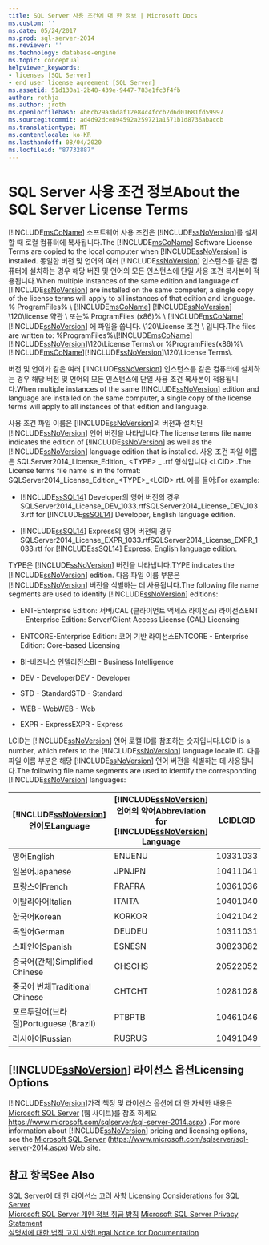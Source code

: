 ```yaml
---
title: SQL Server 사용 조건에 대 한 정보 | Microsoft Docs
ms.custom: ''
ms.date: 05/24/2017
ms.prod: sql-server-2014
ms.reviewer: ''
ms.technology: database-engine
ms.topic: conceptual
helpviewer_keywords:
- licenses [SQL Server]
- end user license agreement [SQL Server]
ms.assetid: 51d130a1-2b48-439e-9447-783e1fc3f4fb
author: rothja
ms.author: jroth
ms.openlocfilehash: 4b6cb29a3bdaf12e84c4fccb2d6d01681fd59997
ms.sourcegitcommit: ad4d92dce894592a259721a1571b1d8736abacdb
ms.translationtype: MT
ms.contentlocale: ko-KR
ms.lasthandoff: 08/04/2020
ms.locfileid: "87732887"
---
```

# <a name="about-the-sql-server-license-terms"></a><span data-ttu-id="41ad9-102">SQL Server 사용 조건 정보</span><span class="sxs-lookup"><span data-stu-id="41ad9-102">About the SQL Server License Terms</span></span>
  <span data-ttu-id="41ad9-103">[!INCLUDE[msCoName](../includes/msconame-md.md)] 소프트웨어 사용 조건은 [!INCLUDE[ssNoVersion](../includes/ssnoversion-md.md)]를 설치할 때 로컬 컴퓨터에 복사됩니다.</span><span class="sxs-lookup"><span data-stu-id="41ad9-103">The [!INCLUDE[msCoName](../includes/msconame-md.md)] Software License Terms are copied to the local computer when [!INCLUDE[ssNoVersion](../includes/ssnoversion-md.md)] is installed.</span></span> <span data-ttu-id="41ad9-104">동일한 버전 및 언어의 여러 [!INCLUDE[ssNoVersion](../includes/ssnoversion-md.md)] 인스턴스를 같은 컴퓨터에 설치하는 경우 해당 버전 및 언어의 모든 인스턴스에 단일 사용 조건 복사본이 적용됩니다.</span><span class="sxs-lookup"><span data-stu-id="41ad9-104">When multiple instances of the same edition and language of [!INCLUDE[ssNoVersion](../includes/ssnoversion-md.md)] are installed on the same computer, a single copy of the license terms will apply to all instances of that edition and language.</span></span> <span data-ttu-id="41ad9-105">% ProgramFiles% \\ [!INCLUDE[msCoName](../includes/msconame-md.md)] [!INCLUDE[ssNoVersion](../includes/ssnoversion-md.md)] \120\license 약관 \ 또는% ProgramFiles (x86)% \ [!INCLUDE[msCoName](../includes/msconame-md.md)] [!INCLUDE[ssNoVersion](../includes/ssnoversion-md.md)] 에 파일을 씁니다. \120\License 조건 \\ 입니다.</span><span class="sxs-lookup"><span data-stu-id="41ad9-105">The files are written to: %ProgramFiles%\\[!INCLUDE[msCoName](../includes/msconame-md.md)][!INCLUDE[ssNoVersion](../includes/ssnoversion-md.md)]\120\License Terms\ or %ProgramFiles(x86)%\ [!INCLUDE[msCoName](../includes/msconame-md.md)][!INCLUDE[ssNoVersion](../includes/ssnoversion-md.md)]\120\License Terms\\.</span></span>  
  
 <span data-ttu-id="41ad9-106">버전 및 언어가 같은 여러 [!INCLUDE[ssNoVersion](../includes/ssnoversion-md.md)] 인스턴스를 같은 컴퓨터에 설치하는 경우 해당 버전 및 언어의 모든 인스턴스에 단일 사용 조건 복사본이 적용됩니다.</span><span class="sxs-lookup"><span data-stu-id="41ad9-106">When multiple instances of the same [!INCLUDE[ssNoVersion](../includes/ssnoversion-md.md)] edition and language are installed on the same computer, a single copy of the license terms will apply to all instances of that edition and language.</span></span>  
  
 <span data-ttu-id="41ad9-107">사용 조건 파일 이름은 [!INCLUDE[ssNoVersion](../includes/ssnoversion-md.md)]의 버전과 설치된 [!INCLUDE[ssNoVersion](../includes/ssnoversion-md.md)] 언어 버전을 나타냅니다.</span><span class="sxs-lookup"><span data-stu-id="41ad9-107">The license terms file name indicates the edition of [!INCLUDE[ssNoVersion](../includes/ssnoversion-md.md)] as well as the [!INCLUDE[ssNoVersion](../includes/ssnoversion-md.md)] language edition that is installed.</span></span> <span data-ttu-id="41ad9-108">사용 조건 파일 이름은 SQLServer2014_License_Edition_ \<TYPE> _ .rtf 형식입니다 \<LCID> .</span><span class="sxs-lookup"><span data-stu-id="41ad9-108">The License terms file name is in the format: SQLServer2014_License_Edition_\<TYPE>_\<LCID>.rtf.</span></span> <span data-ttu-id="41ad9-109">예를 들어:</span><span class="sxs-lookup"><span data-stu-id="41ad9-109">For example:</span></span>  
  
-   <span data-ttu-id="41ad9-110">[!INCLUDE[ssSQL14](../includes/sssql14-md.md)] Developer의 영어 버전의 경우 SQLServer2014_License_DEV_1033.rtf</span><span class="sxs-lookup"><span data-stu-id="41ad9-110">SQLServer2014_License_DEV_1033.rtf for [!INCLUDE[ssSQL14](../includes/sssql14-md.md)] Developer, English language edition.</span></span>  
  
-   <span data-ttu-id="41ad9-111">[!INCLUDE[ssSQL14](../includes/sssql14-md.md)] Express의 영어 버전의 경우 SQLServer2014_License_EXPR_1033.rtf</span><span class="sxs-lookup"><span data-stu-id="41ad9-111">SQLServer2014_License_EXPR_1033.rtf for [!INCLUDE[ssSQL14](../includes/sssql14-md.md)] Express, English language edition.</span></span>  
  
 <span data-ttu-id="41ad9-112">TYPE은 [!INCLUDE[ssNoVersion](../includes/ssnoversion-md.md)] 버전을 나타냅니다.</span><span class="sxs-lookup"><span data-stu-id="41ad9-112">TYPE indicates the [!INCLUDE[ssNoVersion](../includes/ssnoversion-md.md)] edition.</span></span> <span data-ttu-id="41ad9-113">다음 파일 이름 부분은 [!INCLUDE[ssNoVersion](../includes/ssnoversion-md.md)] 버전을 식별하는 데 사용됩니다.</span><span class="sxs-lookup"><span data-stu-id="41ad9-113">The following file name segments are used to identify [!INCLUDE[ssNoVersion](../includes/ssnoversion-md.md)] editions:</span></span>  
  
-   <span data-ttu-id="41ad9-114">ENT-Enterprise Edition: 서버/CAL (클라이언트 액세스 라이선스) 라이선스</span><span class="sxs-lookup"><span data-stu-id="41ad9-114">ENT - Enterprise Edition: Server/Client Access License (CAL) Licensing</span></span>  
  
-   <span data-ttu-id="41ad9-115">ENTCORE-Enterprise Edition: 코어 기반 라이선스</span><span class="sxs-lookup"><span data-stu-id="41ad9-115">ENTCORE - Enterprise Edition: Core-based Licensing</span></span>  
  
-   <span data-ttu-id="41ad9-116">BI-비즈니스 인텔리전스</span><span class="sxs-lookup"><span data-stu-id="41ad9-116">BI - Business Intelligence</span></span>  
  
-   <span data-ttu-id="41ad9-117">DEV - Developer</span><span class="sxs-lookup"><span data-stu-id="41ad9-117">DEV - Developer</span></span>  
  
-   <span data-ttu-id="41ad9-118">STD - Standard</span><span class="sxs-lookup"><span data-stu-id="41ad9-118">STD - Standard</span></span>  
  
-   <span data-ttu-id="41ad9-119">WEB - Web</span><span class="sxs-lookup"><span data-stu-id="41ad9-119">WEB - Web</span></span>  
  
-   <span data-ttu-id="41ad9-120">EXPR - Express</span><span class="sxs-lookup"><span data-stu-id="41ad9-120">EXPR - Express</span></span>  
  
 <span data-ttu-id="41ad9-121">LCID는 [!INCLUDE[ssNoVersion](../includes/ssnoversion-md.md)] 언어 로캘 ID를 참조하는 숫자입니다.</span><span class="sxs-lookup"><span data-stu-id="41ad9-121">LCID is a number, which refers to the [!INCLUDE[ssNoVersion](../includes/ssnoversion-md.md)] language locale ID.</span></span>  <span data-ttu-id="41ad9-122">다음 파일 이름 부분은 해당 [!INCLUDE[ssNoVersion](../includes/ssnoversion-md.md)] 언어 버전을 식별하는 데 사용됩니다.</span><span class="sxs-lookup"><span data-stu-id="41ad9-122">The following file name segments are used to identify the corresponding [!INCLUDE[ssNoVersion](../includes/ssnoversion-md.md)] languages:</span></span>  
  
|[!INCLUDE[ssNoVersion](../includes/ssnoversion-md.md)]<span data-ttu-id="41ad9-123">언어도</span><span class="sxs-lookup"><span data-stu-id="41ad9-123">Language</span></span>|<span data-ttu-id="41ad9-124">[!INCLUDE[ssNoVersion](../includes/ssnoversion-md.md)] 언어의 약어</span><span class="sxs-lookup"><span data-stu-id="41ad9-124">Abbreviation for [!INCLUDE[ssNoVersion](../includes/ssnoversion-md.md)] Language</span></span>|<span data-ttu-id="41ad9-125">LCID</span><span class="sxs-lookup"><span data-stu-id="41ad9-125">LCID</span></span>|  
|----------------------------------------|---------------------------------------------------------|----------|  
|<span data-ttu-id="41ad9-126">영어</span><span class="sxs-lookup"><span data-stu-id="41ad9-126">English</span></span>|<span data-ttu-id="41ad9-127">ENU</span><span class="sxs-lookup"><span data-stu-id="41ad9-127">ENU</span></span>|<span data-ttu-id="41ad9-128">1033</span><span class="sxs-lookup"><span data-stu-id="41ad9-128">1033</span></span>|  
|<span data-ttu-id="41ad9-129">일본어</span><span class="sxs-lookup"><span data-stu-id="41ad9-129">Japanese</span></span>|<span data-ttu-id="41ad9-130">JPN</span><span class="sxs-lookup"><span data-stu-id="41ad9-130">JPN</span></span>|<span data-ttu-id="41ad9-131">1041</span><span class="sxs-lookup"><span data-stu-id="41ad9-131">1041</span></span>|  
|<span data-ttu-id="41ad9-132">프랑스어</span><span class="sxs-lookup"><span data-stu-id="41ad9-132">French</span></span>|<span data-ttu-id="41ad9-133">FRA</span><span class="sxs-lookup"><span data-stu-id="41ad9-133">FRA</span></span>|<span data-ttu-id="41ad9-134">1036</span><span class="sxs-lookup"><span data-stu-id="41ad9-134">1036</span></span>|  
|<span data-ttu-id="41ad9-135">이탈리아어</span><span class="sxs-lookup"><span data-stu-id="41ad9-135">Italian</span></span>|<span data-ttu-id="41ad9-136">ITA</span><span class="sxs-lookup"><span data-stu-id="41ad9-136">ITA</span></span>|<span data-ttu-id="41ad9-137">1040</span><span class="sxs-lookup"><span data-stu-id="41ad9-137">1040</span></span>|  
|<span data-ttu-id="41ad9-138">한국어</span><span class="sxs-lookup"><span data-stu-id="41ad9-138">Korean</span></span>|<span data-ttu-id="41ad9-139">KOR</span><span class="sxs-lookup"><span data-stu-id="41ad9-139">KOR</span></span>|<span data-ttu-id="41ad9-140">1042</span><span class="sxs-lookup"><span data-stu-id="41ad9-140">1042</span></span>|  
|<span data-ttu-id="41ad9-141">독일어</span><span class="sxs-lookup"><span data-stu-id="41ad9-141">German</span></span>|<span data-ttu-id="41ad9-142">DEU</span><span class="sxs-lookup"><span data-stu-id="41ad9-142">DEU</span></span>|<span data-ttu-id="41ad9-143">1031</span><span class="sxs-lookup"><span data-stu-id="41ad9-143">1031</span></span>|  
|<span data-ttu-id="41ad9-144">스페인어</span><span class="sxs-lookup"><span data-stu-id="41ad9-144">Spanish</span></span>|<span data-ttu-id="41ad9-145">ESN</span><span class="sxs-lookup"><span data-stu-id="41ad9-145">ESN</span></span>|<span data-ttu-id="41ad9-146">3082</span><span class="sxs-lookup"><span data-stu-id="41ad9-146">3082</span></span>|  
|<span data-ttu-id="41ad9-147">중국어(간체)</span><span class="sxs-lookup"><span data-stu-id="41ad9-147">Simplified Chinese</span></span>|<span data-ttu-id="41ad9-148">CHS</span><span class="sxs-lookup"><span data-stu-id="41ad9-148">CHS</span></span>|<span data-ttu-id="41ad9-149">2052</span><span class="sxs-lookup"><span data-stu-id="41ad9-149">2052</span></span>|  
|<span data-ttu-id="41ad9-150">중국어 번체</span><span class="sxs-lookup"><span data-stu-id="41ad9-150">Traditional Chinese</span></span>|<span data-ttu-id="41ad9-151">CHT</span><span class="sxs-lookup"><span data-stu-id="41ad9-151">CHT</span></span>|<span data-ttu-id="41ad9-152">1028</span><span class="sxs-lookup"><span data-stu-id="41ad9-152">1028</span></span>|  
|<span data-ttu-id="41ad9-153">포르투갈어(브라질)</span><span class="sxs-lookup"><span data-stu-id="41ad9-153">Portuguese (Brazil)</span></span>|<span data-ttu-id="41ad9-154">PTB</span><span class="sxs-lookup"><span data-stu-id="41ad9-154">PTB</span></span>|<span data-ttu-id="41ad9-155">1046</span><span class="sxs-lookup"><span data-stu-id="41ad9-155">1046</span></span>|  
|<span data-ttu-id="41ad9-156">러시아어</span><span class="sxs-lookup"><span data-stu-id="41ad9-156">Russian</span></span>|<span data-ttu-id="41ad9-157">RUS</span><span class="sxs-lookup"><span data-stu-id="41ad9-157">RUS</span></span>|<span data-ttu-id="41ad9-158">1049</span><span class="sxs-lookup"><span data-stu-id="41ad9-158">1049</span></span>|  
  
## <a name="ssnoversion-licensing-options"></a>[!INCLUDE[ssNoVersion](../includes/ssnoversion-md.md)] <span data-ttu-id="41ad9-159">라이선스 옵션</span><span class="sxs-lookup"><span data-stu-id="41ad9-159">Licensing Options</span></span>  
 <span data-ttu-id="41ad9-160">[!INCLUDE[ssNoVersion](../includes/ssnoversion-md.md)]가격 책정 및 라이선스 옵션에 대 한 자세한 내용은 [Microsoft SQL Server](https://www.microsoft.com/sqlserver/sql-server-2014.aspx) (웹 사이트)를 참조 하세요 https://www.microsoft.com/sqlserver/sql-server-2014.aspx) .</span><span class="sxs-lookup"><span data-stu-id="41ad9-160">For more information about [!INCLUDE[ssNoVersion](../includes/ssnoversion-md.md)] pricing and licensing options, see the [Microsoft SQL Server](https://www.microsoft.com/sqlserver/sql-server-2014.aspx) (https://www.microsoft.com/sqlserver/sql-server-2014.aspx) Web site.</span></span>  
  
## <a name="see-also"></a><span data-ttu-id="41ad9-161">참고 항목</span><span class="sxs-lookup"><span data-stu-id="41ad9-161">See Also</span></span>  
 <span data-ttu-id="41ad9-162">[SQL Server에 대 한 라이선스 고려 사항](../../2014/sql-server/install/licensing-considerations-for-sql-server.md) </span><span class="sxs-lookup"><span data-stu-id="41ad9-162">[Licensing Considerations for SQL Server](../../2014/sql-server/install/licensing-considerations-for-sql-server.md) </span></span>  
 <span data-ttu-id="41ad9-163">[Microsoft SQL Server 개인 정보 취급 방침](../../2014/getting-started/microsoft-sql-server-privacy-statement.md) </span><span class="sxs-lookup"><span data-stu-id="41ad9-163">[Microsoft SQL Server Privacy Statement](../../2014/getting-started/microsoft-sql-server-privacy-statement.md) </span></span>  
 [<span data-ttu-id="41ad9-164">설명서에 대한 법적 고지 사항</span><span class="sxs-lookup"><span data-stu-id="41ad9-164">Legal Notice for Documentation</span></span>](../../2014/getting-started/legal-notice-for-documentation.md)  
  
  
